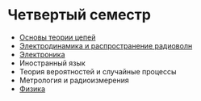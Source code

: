 # Четвертый семестр

* [Основы теории цепей](https://github.com/khosta77/FCT/tree/sem-4)
* [Электродинамика и распространение радиоволн](https://github.com/khosta77/ElectroDynamics)
* [Электроника](https://github.com/khosta77/Electronics)
* Иностранный язык
* Теория вероятностей и случайные процессы
* Метрология и радиоизмерения
* [Физика](https://github.com/khosta77/Physics/tree/sem-4)
